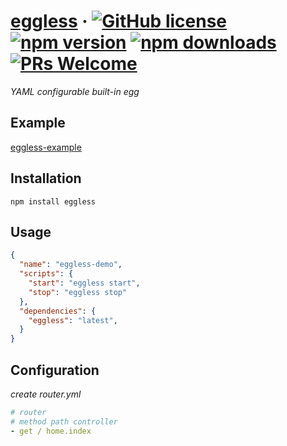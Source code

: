 # [eggless](#) &middot; [![GitHub license](https://img.shields.io/badge/license-MIT-blue.svg)](https://github.com/chiaweilee/eggless/blob/master/LICENSE) [![npm version](https://img.shields.io/npm/v/eggless.svg?style=flat)](https://www.npmjs.com/package/eggless) [![npm downloads](https://img.shields.io/npm/dm/eggless.svg)](https://npmcharts.com/compare/eggless?minimal=true) [![PRs Welcome](https://img.shields.io/badge/PRs-welcome-brightgreen.svg)](#)

*YAML configurable built-in egg*

## Example

[eggless-example](https://github.com/chiaweilee/eggless-example)


## Installation

```
npm install eggless
```

## Usage

```json
{
  "name": "eggless-demo",
  "scripts": {
    "start": "eggless start",
    "stop": "eggless stop"
  },
  "dependencies": {
    "eggless": "latest",
  }
}
```

## Configuration

*create router.yml*

```yml
# router
# method path controller
- get / home.index
```
